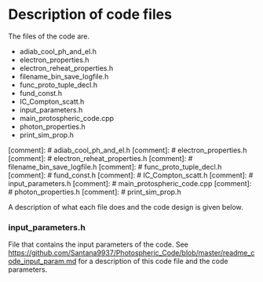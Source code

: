 # Description of code files

The files of the code are. 

- adiab_cool_ph_and_el.h
- electron_properties.h
- electron_reheat_properties.h
- filename_bin_save_logfile.h
- func_proto_tuple_decl.h
- fund_const.h
- IC_Compton_scatt.h
- input_parameters.h
- main_protospheric_code.cpp
- photon_properties.h
- print_sim_prop.h

[comment]: # adiab_cool_ph_and_el.h
[comment]: # electron_properties.h
[comment]: # electron_reheat_properties.h
[comment]: # filename_bin_save_logfile.h
[comment]: # func_proto_tuple_decl.h
[comment]: # fund_const.h
[comment]: # IC_Compton_scatt.h
[comment]: # input_parameters.h
[comment]: # main_protospheric_code.cpp
[comment]: # photon_properties.h
[comment]: # print_sim_prop.h

A description of what each file does and the code design is given below.

### input_parameters.h
File that contains the input parameters of the code. See
https://github.com/Santana9937/Photospheric_Code/blob/master/readme_code_input_param.md
for a description of this code file and the code parameters.




